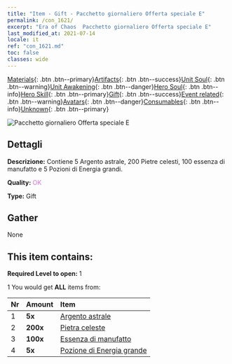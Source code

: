 ```yaml
---
title: "Item - Gift - Pacchetto giornaliero Offerta speciale E"
permalink: /con_1621/
excerpt: "Era of Chaos  Pacchetto giornaliero Offerta speciale E"
last_modified_at: 2021-07-14
locale: it
ref: "con_1621.md"
toc: false
classes: wide
---
```

 [Materials](/ItemsIT/){: .btn .btn--primary}[Artifacts](/ItemsIT/Artifacts/){: .btn .btn--success}[Unit Soul](/ItemsIT/UnitSoul/){: .btn .btn--warning}[Unit Awakening](/ItemsIT/UnitAwakening/){: .btn .btn--danger}[Hero Soul](/ItemsIT/HeroSoul/){: .btn .btn--info}[Hero Skill](/ItemsIT/HeroSkill/){: .btn .btn--primary}[Gift](/ItemsIT/Gift/){: .btn .btn--success}[Event related](/ItemsIT/Events/){: .btn .btn--warning}[Avatars](/ItemsIT/Avatars/){: .btn .btn--danger}[Consumables](/ItemsIT/Consumables/){: .btn .btn--info}[Unknown](/ItemsIT/Unknown/){: .btn .btn--primary}

 ![Pacchetto giornaliero Offerta speciale E](/images/t/i_907237.png)

## Dettagli
 **Descrizione:** Contiene 5 Argento astrale, 200 Pietre celesti, 100 essenza di manufatto e 5 Pozioni di Energia grandi.

 **Quality:** <span style="color: #DA70D6">OK</span>

 **Type:** Gift

## Gather

  None

## This item contains:

 **Required Level to open:** 1

 1 You would get **ALL** items  from:

  | Nr | Amount |     Item    |
  |:---|:-------|:------------|
  | 1 |  **5x** | [Argento astrale](/ItemsIT/con_969/) |  | 
  | 2 |  **200x** | [Pietra celeste](/ItemsIT/art_188/) |  | 
  | 3 |  **100x** | [Essenza di manufatto](/ItemsIT/con_905/) |  | 
  | 4 |  **5x** | [Pozione di Energia grande](/ItemsIT/con_706/) |  | 
